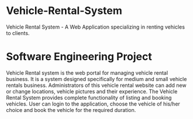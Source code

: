 # Vehicle-Rental-System
Vehicle Rental System - A Web Application specializing in renting vehicles to clients.

# Software Engineering Project
Vehicle Rental system is the web portal for managing vehicle rental business. It is a system designed specifically for medium and small vehicle rentals business.
Administrators of this vehicle rental website can add new or change locations, vehicle pictures and their experience. The Vehicle Rental System provides
complete functionality of listing and booking vehicles. User can login to the application, choose the vehicle of his/her choice and book the vehicle for the required duration.
